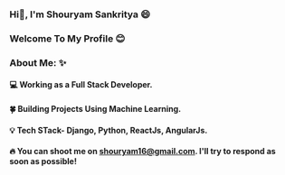 ### Hi👋, I'm Shouryam Sankritya :smile:
### Welcome To My Profile :blush: 
<!--
**shouryam01/shouryam01** is a ✨ _special_ ✨ repository because its `README.md` (this file) appears on your GitHub profile.

Here are some ideas to get you started:

- 🔭 I’m currently working on ...
- 🌱 I’m currently learning ...
- 👯 I’m looking to collaborate on ...
- 🤔 I’m looking for help with ...
- 💬 Ask me about ...
- 📫 How to reach me: ...
- 😄 Pronouns: ...
- ⚡ Fun fact: ...

-->

### About Me: :sparkles:
#### :computer: Working as a Full Stack Developer.
#### :four_leaf_clover: Building Projects Using Machine Learning.
#### :bulb: Tech STack- Django, Python, ReactJs, AngularJs.
#### :fire: You can shoot me on shouryam16@gmail.com. I'll try to respond as soon as possible!
